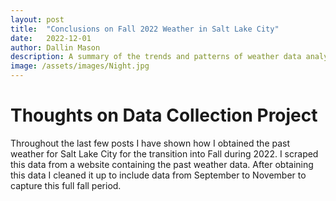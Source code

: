 ```yaml
---
layout: post
title:  "Conclusions on Fall 2022 Weather in Salt Lake City"
date:   2022-12-01
author: Dallin Mason
description: A summary of the trends and patterns of weather data analyzed for Salt Lake City during the Fall of 2022.
image: /assets/images/Night.jpg
---
```



# Thoughts on Data Collection Project

Throughout the last few posts I have shown how I obtained the past weather for Salt Lake City for the transition into Fall during 2022. I scraped this data from a website containing the past weather data. After obtaining this data I cleaned it up to include data from September to November to capture this full fall period. 
